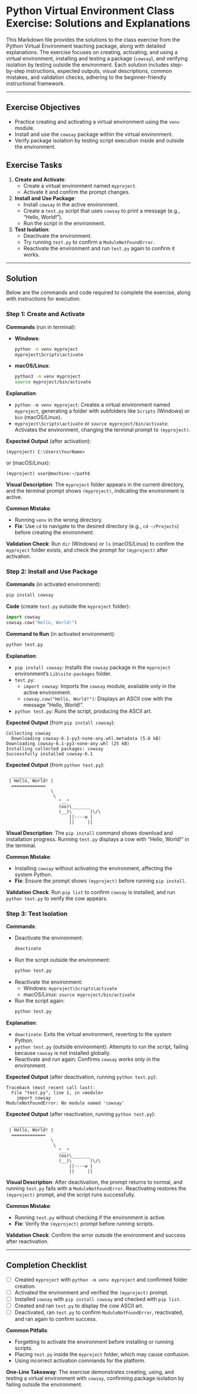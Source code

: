 # Python Virtual Environment Class Exercise: Solutions and Explanations

This Markdown file provides the solutions to the class exercise from the Python Virtual Environment teaching package, along with detailed explanations. The exercise focuses on creating, activating, and using a virtual environment, installing and testing a package (`cowsay`), and verifying isolation by testing outside the environment. Each solution includes step-by-step instructions, expected outputs, visual descriptions, common mistakes, and validation checks, adhering to the beginner-friendly instructional framework.

---

## Exercise Objectives
- Practice creating and activating a virtual environment using the `venv` module.
- Install and use the `cowsay` package within the virtual environment.
- Verify package isolation by testing script execution inside and outside the environment.

## Exercise Tasks
1. **Create and Activate**:
   - Create a virtual environment named `myproject`.
   - Activate it and confirm the prompt changes.
2. **Install and Use Package**:
   - Install `cowsay` in the active environment.
   - Create a `test.py` script that uses `cowsay` to print a message (e.g., “Hello, World!”).
   - Run the script in the environment.
3. **Test Isolation**:
   - Deactivate the environment.
   - Try running `test.py` to confirm a `ModuleNotFoundError`.
   - Reactivate the environment and run `test.py` again to confirm it works.

---

## Solution

Below are the commands and code required to complete the exercise, along with instructions for execution.

### Step 1: Create and Activate
**Commands** (run in terminal):
- **Windows**:
  ```bash
  python -m venv myproject
  myproject\Scripts\activate
  ```
- **macOS/Linux**:
  ```bash
  python3 -m venv myproject
  source myproject/bin/activate
  ```

**Explanation**:
- `python -m venv myproject`: Creates a virtual environment named `myproject`, generating a folder with subfolders like `Scripts` (Windows) or `bin` (macOS/Linux).
- `myproject\Scripts\activate` or `source myproject/bin/activate`: Activates the environment, changing the terminal prompt to `(myproject)`.

**Expected Output** (after activation):
```
(myproject) C:\Users\YourName>
```
or (macOS/Linux):
```
(myproject) user@machine:~/path$
```

**Visual Description**: The `myproject` folder appears in the current directory, and the terminal prompt shows `(myproject)`, indicating the environment is active.

**Common Mistake**:
- Running `venv` in the wrong directory.
- **Fix**: Use `cd` to navigate to the desired directory (e.g., `cd ~/Projects`) before creating the environment.

**Validation Check**: Run `dir` (Windows) or `ls` (macOS/Linux) to confirm the `myproject` folder exists, and check the prompt for `(myproject)` after activation.

### Step 2: Install and Use Package
**Commands** (in activated environment):
```bash
pip install cowsay
```

**Code** (create `test.py` outside the `myproject` folder):
```python
import cowsay
cowsay.cow("Hello, World!")
```

**Command to Run** (in activated environment):
```bash
python test.py
```

**Explanation**:
- `pip install cowsay`: Installs the `cowsay` package in the `myproject` environment’s `Lib\site-packages` folder.
- `test.py`:
  - `import cowsay`: Imports the `cowsay` module, available only in the active environment.
  - `cowsay.cow("Hello, World!")`: Displays an ASCII cow with the message “Hello, World!”.
- `python test.py`: Runs the script, producing the ASCII art.

**Expected Output** (from `pip install cowsay`):
```
Collecting cowsay
  Downloading cowsay-6.1-py3-none-any.whl.metadata (5.6 kB)
Downloading cowsay-6.1-py3-none-any.whl (25 kB)
Installing collected packages: cowsay
Successfully installed cowsay-6.1
```

**Expected Output** (from `python test.py`):
```
  _____________
 | Hello, World! |
  =============
                 \
                  \
                    ^__^
                    (oo)\_______
                    (__)\       )\/\
                        ||----w |
                        ||     ||
```

**Visual Description**: The `pip install` command shows download and installation progress. Running `test.py` displays a cow with “Hello, World!” in the terminal.

**Common Mistake**:
- Installing `cowsay` without activating the environment, affecting the system Python.
- **Fix**: Ensure the prompt shows `(myproject)` before running `pip install`.

**Validation Check**: Run `pip list` to confirm `cowsay` is installed, and run `python test.py` to verify the cow appears.

### Step 3: Test Isolation
**Commands**:
- Deactivate the environment:
  ```bash
  deactivate
  ```
- Run the script outside the environment:
  ```bash
  python test.py
  ```
- Reactivate the environment:
  - Windows: `myproject\Scripts\activate`
  - macOS/Linux: `source myproject/bin/activate`
- Run the script again:
  ```bash
  python test.py
  ```

**Explanation**:
- `deactivate`: Exits the virtual environment, reverting to the system Python.
- `python test.py` (outside environment): Attempts to run the script, failing because `cowsay` is not installed globally.
- Reactivate and run again: Confirms `cowsay` works only in the environment.

**Expected Output** (after deactivation, running `python test.py`):
```
Traceback (most recent call last):
  File "test.py", line 1, in <module>
    import cowsay
ModuleNotFoundError: No module named 'cowsay'
```

**Expected Output** (after reactivation, running `python test.py`):
```
  _____________
 | Hello, World! |
  =============
                 \
                  \
                    ^__^
                    (oo)\_______
                    (__)\       )\/\
                        ||----w |
                        ||     ||
```

**Visual Description**: After deactivation, the prompt returns to normal, and running `test.py` fails with a `ModuleNotFoundError`. Reactivating restores the `(myproject)` prompt, and the script runs successfully.

**Common Mistake**:
- Running `test.py` without checking if the environment is active.
- **Fix**: Verify the `(myproject)` prompt before running scripts.

**Validation Check**: Confirm the error outside the environment and success after reactivation.

---

## Completion Checklist
- [ ] Created `myproject` with `python -m venv myproject` and confirmed folder creation.
- [ ] Activated the environment and verified the `(myproject)` prompt.
- [ ] Installed `cowsay` with `pip install cowsay` and checked with `pip list`.
- [ ] Created and ran `test.py` to display the cow ASCII art.
- [ ] Deactivated, ran `test.py` to confirm `ModuleNotFoundError`, reactivated, and ran again to confirm success.

**Common Pitfalls**:
- Forgetting to activate the environment before installing or running scripts.
- Placing `test.py` inside the `myproject` folder, which may cause confusion.
- Using incorrect activation commands for the platform.

**One-Line Takeaway**: The exercise demonstrates creating, using, and testing a virtual environment with `cowsay`, confirming package isolation by failing outside the environment.